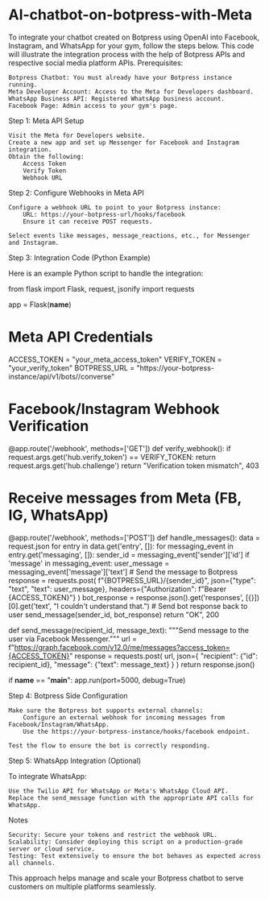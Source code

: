 # AI-chatbot-on-botpress-with-Meta
To integrate your chatbot created on Botpress using OpenAI into Facebook, Instagram, and WhatsApp for your gym, follow the steps below. This code will illustrate the integration process with the help of Botpress APIs and respective social media platform APIs.
Prerequisites:

    Botpress Chatbot: You must already have your Botpress instance running.
    Meta Developer Account: Access to the Meta for Developers dashboard.
    WhatsApp Business API: Registered WhatsApp business account.
    Facebook Page: Admin access to your gym's page.

Step 1: Meta API Setup

    Visit the Meta for Developers website.
    Create a new app and set up Messenger for Facebook and Instagram integration.
    Obtain the following:
        Access Token
        Verify Token
        Webhook URL

Step 2: Configure Webhooks in Meta API

    Configure a webhook URL to point to your Botpress instance:
        URL: https://your-botpress-url/hooks/facebook
        Ensure it can receive POST requests.

    Select events like messages, message_reactions, etc., for Messenger and Instagram.

Step 3: Integration Code (Python Example)

Here is an example Python script to handle the integration:

from flask import Flask, request, jsonify
import requests

app = Flask(__name__)

# Meta API Credentials
ACCESS_TOKEN = "your_meta_access_token"
VERIFY_TOKEN = "your_verify_token"
BOTPRESS_URL = "https://your-botpress-instance/api/v1/bots/<your-bot-id>/converse"

# Facebook/Instagram Webhook Verification
@app.route('/webhook', methods=['GET'])
def verify_webhook():
    if request.args.get('hub.verify_token') == VERIFY_TOKEN:
        return request.args.get('hub.challenge')
    return "Verification token mismatch", 403

# Receive messages from Meta (FB, IG, WhatsApp)
@app.route('/webhook', methods=['POST'])
def handle_messages():
    data = request.json
    for entry in data.get('entry', []):
        for messaging_event in entry.get('messaging', []):
            sender_id = messaging_event['sender']['id']
            if 'message' in messaging_event:
                user_message = messaging_event['message']['text']
                # Send the message to Botpress
                response = requests.post(
                    f"{BOTPRESS_URL}/{sender_id}",
                    json={"type": "text", "text": user_message},
                    headers={"Authorization": f"Bearer {ACCESS_TOKEN}"}
                )
                bot_response = response.json().get('responses', [{}])[0].get('text', "I couldn't understand that.")
                # Send bot response back to user
                send_message(sender_id, bot_response)
    return "OK", 200

def send_message(recipient_id, message_text):
    """Send message to the user via Facebook Messenger."""
    url = f"https://graph.facebook.com/v12.0/me/messages?access_token={ACCESS_TOKEN}"
    response = requests.post(
        url,
        json={
            "recipient": {"id": recipient_id},
            "message": {"text": message_text}
        }
    )
    return response.json()

if __name__ == "__main__":
    app.run(port=5000, debug=True)

Step 4: Botpress Side Configuration

    Make sure the Botpress bot supports external channels:
        Configure an external webhook for incoming messages from Facebook/Instagram/WhatsApp.
        Use the https://your-botpress-instance/hooks/facebook endpoint.

    Test the flow to ensure the bot is correctly responding.

Step 5: WhatsApp Integration (Optional)

To integrate WhatsApp:

    Use the Twilio API for WhatsApp or Meta's WhatsApp Cloud API.
    Replace the send_message function with the appropriate API calls for WhatsApp.

Notes

    Security: Secure your tokens and restrict the webhook URL.
    Scalability: Consider deploying this script on a production-grade server or cloud service.
    Testing: Test extensively to ensure the bot behaves as expected across all channels.

This approach helps manage and scale your Botpress chatbot to serve customers on multiple platforms seamlessly.
